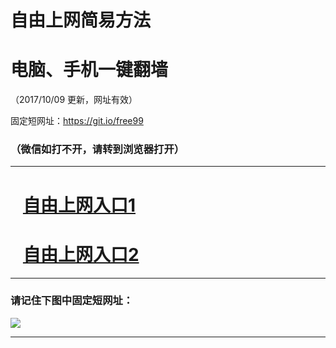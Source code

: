 ﻿# 自由上网简易方法

# 电脑、手机一键翻墙

（2017/10/09 更新，网址有效）

固定短网址：https://git.io/free99

### （微信如打不开，请转到浏览器打开）


***





# &nbsp;&nbsp; <a href="http://ft647019927.fwq-tz-1001.info/fwqtz01.html?t=10090015244 " target="_blank">自由上网入口1</a>
# &nbsp;&nbsp; <a href="http://ft28110744.fwq-tz-1002.info/fwqtz02.html?t=100900141 " target="_blank">自由上网入口2</a>
***

### 请记住下图中固定短网址：

<img src="https://s3-us-west-2.amazonaws.com/fwq-1001/yjfq-20170905okok.png" /> 


***


